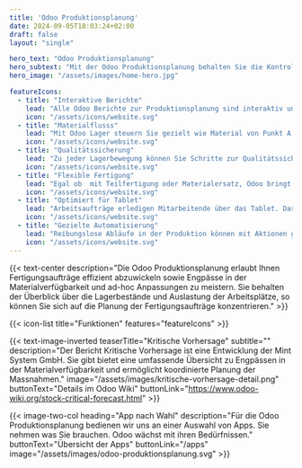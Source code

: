 ```yaml
---
title: 'Odoo Produktionsplanung'
date: 2024-09-05T18:03:24+02:00
draft: false
layout: "single"

hero_text: "Odoo Produktionsplanung"
hero_subtext: "Mit der Odoo Produktionsplanung behalten Sie die Kontrolle über Fertigungsaufträge, Materialfluss, Lagerbestände und Lieferversprechen."
hero_image: "/assets/images/home-hero.jpg"

featureIcons:
  - title: "Interaktive Berichte"
    lead: "Alle Odoo Berichte zur Produktionsplanung sind interaktiv und somit immer aktuell."
    icon: "/assets/icons/website.svg"
  - title: "Materialflusss"
    lead: "Mit Odoo Lager steuern Sie gezielt wie Material von Punkt A nach Punkt B gelangt."
    icon: "/assets/icons/website.svg"
  - title: "Qualitätssicherung"
    lead: "Zu jeder Lagerbewegung können Sie Schritte zur Qualitätssicherung auslösen."
    icon: "/assets/icons/website.svg"
  - title: "Flexible Fertigung"
    lead: "Egal ob  mit Teilfertigung oder Materialersatz, Odoo bringt den Auftrag zum Abschluss."
    icon: "/assets/icons/website.svg"
  - title: "Optimiert für Tablet"
    lead: "Arbeitsaufträge erledigen Mitarbeitende über das Tablet. Dasselb gilt für die Produktionsplanung."
    icon: "/assets/icons/website.svg"
  - title: "Gezielte Automatisierung"
    lead: "Reibungslose Abläufe in der Produktion können mit Aktionen ganz einfach automatisiert werden."
    icon: "/assets/icons/website.svg"
---
```


{{< text-center 
  description="Die Odoo Produktionsplanung erlaubt Ihnen Fertigungsaufträge effizient abzuwickeln sowie Engpässe in der Materialverfügbarkeit und ad-hoc Anpassungen zu meistern. Sie behalten der Überblick über die Lagerbestände und Auslastung der Arbeitsplätze, so können Sie sich auf die Planung der Fertigungsaufträge konzentrieren." >}}


{{< icon-list title="Funktionen" features="featureIcons" >}}

{{< text-image-inverted 
  teaserTitle="Kritische Vorhersage" 
  subtitle="" 
  description="Der Bericht Kritische Vorhersage ist eine Entwicklung der Mint System GmbH. Sie gibt bietet eine umfassende Übersicht zu Engpässen in der Materialverfügbarkeit und ermöglicht koordinierte Planung der Massnahmen."
  image="/assets/images/kritische-vorhersage-detail.png" 
  buttonText="Details im Odoo Wiki" 
  buttonLink="https://www.odoo-wiki.org/stock-critical-forecast.html" >}}

{{< image-two-col 
  heading="App nach Wahl"
  description="Für die Odoo Produktionsplanung bedienen wir uns an einer Auswahl von Apps. Sie nehmen was Sie brauchen. Odoo wächst mit ihren Bedürfnissen."
  buttonText="Übersicht der Apps"
  buttonLink="/apps" 
  image="/assets/images/odoo-produktionsplanung.svg" >}}

